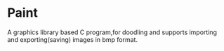# Paint
A graphics library based C program,for doodling and supports importing and exporting(saving) images in bmp format.
